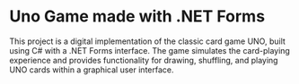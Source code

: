 # Uno Game made with .NET Forms
This project is a digital implementation of the classic card game UNO, built using C# with a .NET Forms interface. The game simulates the card-playing experience and provides functionality for drawing, shuffling, and playing UNO cards within a graphical user interface.
